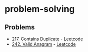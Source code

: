 # problem-solving

## Problems

- [217. Contains Duplicate](./217-contains-duplicate.java) - [Leetcode](https://leetcode.com/problems/contains-duplicate/)
- [242. Valid Anagram](./242-valid-anagram.java) - [Leetcode](https://leetcode.com/problems/valid-anagram/)
